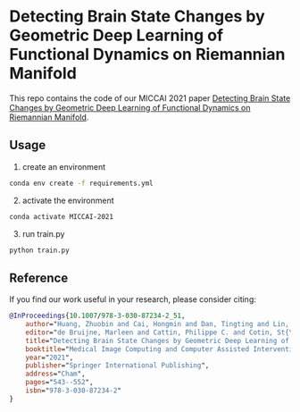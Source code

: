 # Detecting Brain State Changes by Geometric Deep Learning of Functional Dynamics on Riemannian Manifold

This repo contains the code of our MICCAI 2021 paper [Detecting Brain State Changes by Geometric Deep Learning of Functional Dynamics on Riemannian Manifold](https://link.springer.com/chapter/10.1007/978-3-030-87234-2_51).

## Usage

1. create an environment

```bash
conda env create -f requirements.yml
```

2. activate the environment

```bash
conda activate MICCAI-2021
```

3. run train.py

```bash
python train.py
```

## Reference

If you find our work useful in your research, please consider citing:

```bibtex
@InProceedings{10.1007/978-3-030-87234-2_51,
    author="Huang, Zhuobin and Cai, Hongmin and Dan, Tingting and Lin, Yi and Laurienti, Paul and Wu, Guorong",
    editor="de Bruijne, Marleen and Cattin, Philippe C. and Cotin, St{\'e}phane and Padoy, Nicolas and Speidel, Stefanie and Zheng, Yefeng and Essert, Caroline",
    title="Detecting Brain State Changes by Geometric Deep Learning of Functional Dynamics on Riemannian Manifold",
    booktitle="Medical Image Computing and Computer Assisted Intervention -- MICCAI 2021",
    year="2021",
    publisher="Springer International Publishing",
    address="Cham",
    pages="543--552",
    isbn="978-3-030-87234-2"
}
```